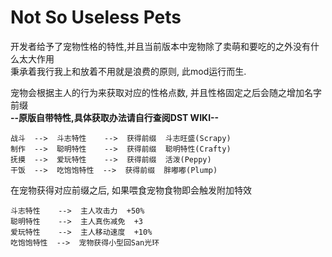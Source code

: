 # Not So Useless Pets

开发者给予了宠物性格的特性,并且当前版本中宠物除了卖萌和要吃的之外没有什么太大作用  
秉承着我行我上和放着不用就是浪费的原则, 此mod运行而生.    

宠物会根据主人的行为来获取对应的性格点数, 并且性格固定之后会随之增加名字前缀  
**--原版自带特性,具体获取办法请自行查阅DST WIKI--**  

    战斗  -->  斗志特性    -->  获得前缀  斗志旺盛(Scrapy)  
    制作  -->  聪明特性    -->  获得前缀  聪明特性(Crafty)  
    抚摸  -->  爱玩特性    -->  获得前缀  活泼(Peppy)  
    干饭  -->  吃饱饱特性  -->  获得前缀  胖嘟嘟(Plump)  

在宠物获得对应前缀之后, 如果喂食宠物食物即会触发附加特效  

    斗志特性    -->  主人攻击力  +50%  
    聪明特性    -->  主人真伤减免  +3  
    爱玩特性    -->  主人移动速度  +10%  
    吃饱饱特性  -->  宠物获得小型回San光环  
